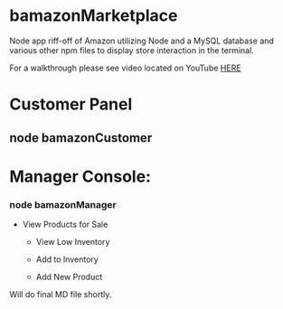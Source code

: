 ﻿# bamazonMarketplaceNode app riff-off of Amazon utilizing Node and a MySQL database and various other npm files to display store interaction in the terminal.For a walkthrough please see video located on YouTube [HERE](https://youtu.be/gr6fnU0KRKc)# Customer Panel## node bamazonCustomer# Manager Console:### node bamazonManager* View Products for Sale        * View Low Inventory        * Add to Inventory        * Add New ProductWill do final MD file shortly.